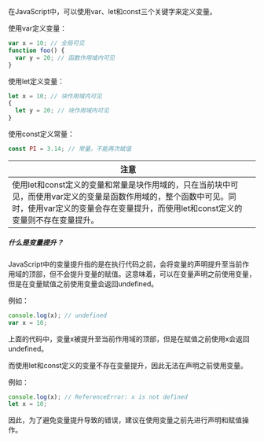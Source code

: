 在JavaScript中，可以使用var、let和const三个关键字来定义变量。

使用var定义变量：

``` js
var x = 10; // 全局可见
function foo() {
  var y = 20; // 函数作用域内可见
}
```

使用let定义变量：

``` js
let x = 10; // 块作用域内可见
{
  let y = 20; // 块作用域内可见
}
```

使用const定义常量：

``` js
const PI = 3.14; // 常量，不能再次赋值
```

|注意| |
|---|---|
|使用let和const定义的变量和常量是块作用域的，只在当前块中可见，而使用var定义的变量是函数作用域的，整个函数中可见。同时，使用var定义的变量会存在变量提升，而使用let和const定义的变量则不存在变量提升。| |

##### 什么是变量提升？
JavaScript中的变量提升指的是在执行代码之前，会将变量的声明提升至当前作用域的顶部，但不会提升变量的赋值。这意味着，可以在变量声明之前使用变量，但是在变量赋值之前使用变量会返回undefined。

例如：

``` js
console.log(x); // undefined
var x = 10;
```

上面的代码中，变量x被提升至当前作用域的顶部，但是在赋值之前使用x会返回undefined。

而使用let和const定义的变量不存在变量提升，因此无法在声明之前使用变量。

例如：

``` js
console.log(x); // ReferenceError: x is not defined
let x = 10;
```

因此，为了避免变量提升导致的错误，建议在使用变量之前先进行声明和赋值操作。